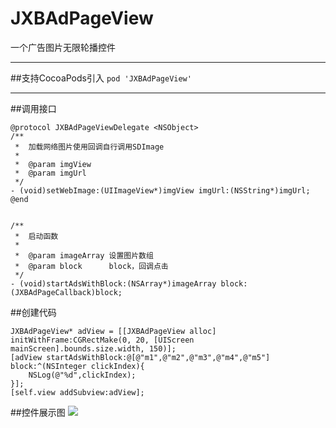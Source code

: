 # JXBAdPageView
一个广告图片无限轮播控件

-------
##支持CocoaPods引入
`pod 'JXBAdPageView'`

-------
##调用接口
``` object-c
@protocol JXBAdPageViewDelegate <NSObject>
/**
 *  加载网络图片使用回调自行调用SDImage
 *
 *  @param imgView
 *  @param imgUrl
 */
- (void)setWebImage:(UIImageView*)imgView imgUrl:(NSString*)imgUrl;
@end


/**
 *  启动函数
 *
 *  @param imageArray 设置图片数组
 *  @param block      block，回调点击
 */
- (void)startAdsWithBlock:(NSArray*)imageArray block:(JXBAdPageCallback)block;
``` 

##创建代码
```object-c
JXBAdPageView* adView = [[JXBAdPageView alloc] initWithFrame:CGRectMake(0, 20, [UIScreen mainScreen].bounds.size.width, 150)];
[adView startAdsWithBlock:@[@"m1",@"m2",@"m3",@"m4",@"m5"] block:^(NSInteger clickIndex){
    NSLog(@"%d",clickIndex);
}];
[self.view addSubview:adView];
```

##控件展示图
![](https://raw.githubusercontent.com/JxbSir/JXBAdPageView/master/screen/screenshot.gif)
